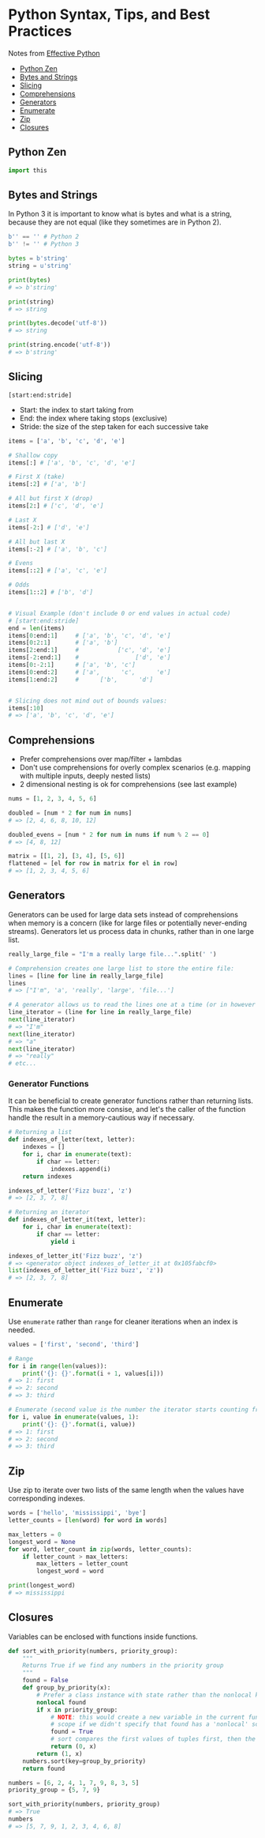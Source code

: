 # Python Syntax, Tips, and Best Practices

Notes from [Effective Python](https://effectivepython.com/)

* [Python Zen](#python-zen)
* [Bytes and Strings](#bytes-and-strings)
* [Slicing](#slicing)
* [Comprehensions](#comprehensions)
* [Generators](#generators)
* [Enumerate](#enumerate)
* [Zip](#zip)
* [Closures](#closures)

## Python Zen

```python
import this
```

## Bytes and Strings

In Python 3 it is important to know what is bytes and what is a string, because
they are not equal (like they sometimes are in Python 2).

```python
b'' == '' # Python 2
b'' != '' # Python 3

bytes = b'string'
string = u'string'

print(bytes)
# => b'string'

print(string)
# => string

print(bytes.decode('utf-8'))
# => string

print(string.encode('utf-8'))
# => b'string'
```

## Slicing

`[start:end:stride]`

* Start: the index to start taking from
* End: the index where taking stops (exclusive)
* Stride: the size of the step taken for each successive take

```python
items = ['a', 'b', 'c', 'd', 'e']

# Shallow copy
items[:] # ['a', 'b', 'c', 'd', 'e']

# First X (take)
items[:2] # ['a', 'b']

# All but first X (drop)
items[2:] # ['c', 'd', 'e']

# Last X
items[-2:] # ['d', 'e']

# All but last X
items[:-2] # ['a', 'b', 'c']

# Evens
items[::2] # ['a', 'c', 'e']

# Odds
items[1::2] # ['b', 'd']


# Visual Example (don't include 0 or end values in actual code)
# [start:end:stride]
end = len(items)
items[0:end:1]     # ['a', 'b', 'c', 'd', 'e']
items[0:2:1]       # ['a', 'b']
items[2:end:1]     #           ['c', 'd', 'e']
items[-2:end:1]    #                ['d', 'e']
items[0:-2:1]      # ['a', 'b', 'c']
items[0:end:2]     # ['a',      'c',      'e']
items[1:end:2]     #      ['b',      'd']


# Slicing does not mind out of bounds values:
items[:10]
# => ['a', 'b', 'c', 'd', 'e']
```

## Comprehensions

* Prefer comprehensions over map/filter + lambdas
* Don't use comprehensions for overly complex scenarios (e.g. mapping with multiple inputs, deeply nested lists)
* 2 dimensional nesting is ok for comprehensions (see last example)

```python
nums = [1, 2, 3, 4, 5, 6]

doubled = [num * 2 for num in nums]
# => [2, 4, 6, 8, 10, 12]

doubled_evens = [num * 2 for num in nums if num % 2 == 0]
# => [4, 8, 12]

matrix = [[1, 2], [3, 4], [5, 6]]
flattened = [el for row in matrix for el in row]
# => [1, 2, 3, 4, 5, 6]
```

## Generators

Generators can be used for large data sets instead of comprehensions when memory is a concern (like for large files or potentially never-ending streams). Generators let us process data in chunks, rather than in one large list.

```python
really_large_file = "I'm a really large file...".split(' ')

# Comprehension creates one large list to store the entire file:
lines = [line for line in really_large_file]
lines
# => ["I'm", 'a', 'really', 'large', 'file...']

# A generator allows us to read the lines one at a time (or in however large of batches we decide is appropriate):
line_iterator = (line for line in really_large_file)
next(line_iterator)
# => "I'm"
next(line_iterator)
# => "a"
next(line_iterator)
# => "really"
# etc...
```

### Generator Functions

It can be beneficial to create generator functions rather than returning lists. This makes the function more consise, and let's the caller of the function handle the result in a memory-cautious way if necessary.

```python
# Returning a list
def indexes_of_letter(text, letter):
    indexes = []
    for i, char in enumerate(text):
        if char == letter:
            indexes.append(i)
    return indexes

indexes_of_letter('Fizz buzz', 'z')
# => [2, 3, 7, 8]

# Returning an iterator
def indexes_of_letter_it(text, letter):
    for i, char in enumerate(text):
        if char == letter:
            yield i

indexes_of_letter_it('Fizz buzz', 'z')
# => <generator object indexes_of_letter_it at 0x105fabcf0>
list(indexes_of_letter_it('Fizz buzz', 'z'))
# => [2, 3, 7, 8]
```

## Enumerate

Use `enumerate` rather than `range` for cleaner iterations when an index is needed.

```python
values = ['first', 'second', 'third']

# Range
for i in range(len(values)):
    print('{}: {}'.format(i + 1, values[i]))
# => 1: first
# => 2: second
# => 3: third

# Enumerate (second value is the number the iterator starts counting from)
for i, value in enumerate(values, 1):
    print('{}: {}'.format(i, value))
# => 1: first
# => 2: second
# => 3: third
```

## Zip

Use zip to iterate over two lists of the same length when the values have corresponding indexes.

```python
words = ['hello', 'mississippi', 'bye']
letter_counts = [len(word) for word in words]

max_letters = 0
longest_word = None
for word, letter_count in zip(words, letter_counts):
    if letter_count > max_letters:
        max_letters = letter_count
        longest_word = word

print(longest_word)
# => mississippi
```

## Closures

Variables can be enclosed with functions inside functions.

```python
def sort_with_priority(numbers, priority_group):
    """
    Returns True if we find any numbers in the priority group
    """
    found = False
    def group_by_priority(x):
        # Prefer a class instance with state rather than the nonlocal keyword
        nonlocal found
        if x in priority_group:
            # NOTE: this would create a new variable in the current function
            # scope if we didn't specify that found has a 'nonlocal' scope above
            found = True
            # sort compares the first values of tuples first, then the second, etc.
            return (0, x)
        return (1, x)
    numbers.sort(key=group_by_priority)
    return found

numbers = [6, 2, 4, 1, 7, 9, 8, 3, 5]
priority_group = {5, 7, 9}

sort_with_priority(numbers, priority_group)
# => True
numbers
# => [5, 7, 9, 1, 2, 3, 4, 6, 8]
```

